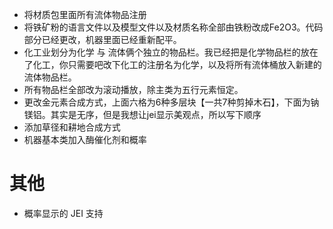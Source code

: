 - 将材质包里面所有流体物品注册
- 将铁矿粉的语言文件以及模型文件以及材质名称全部由铁粉改成Fe2O3。代码部分已经更改，机器里面已经重新配平。
- 化工业划分为化学  与  流体俩个独立的物品栏。我已经把是化学物品栏的放在了化工，你只需要吧改下化工的注册名为化学，以及将所有流体桶放入新建的流体物品栏。
- 所有物品栏全部改为滚动播放，除主类为五行元素恒定。
- 更改金元素合成方式，上面六格为6种多层块【一共7种剪掉木石】，下面为钠镁铝。其实是无序，但是我想让jei显示美观点，所以写下顺序
- 添加草径和耕地合成方式
- 机器基本类加入酶催化剂和概率

# 其他
- 概率显示的 JEI 支持